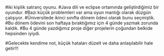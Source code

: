 #iki kişilik satranç oyunu.
#Java dili ve eclipse ortamında geliştirdiğimiz bir oyundur.
#Bazı küçük problemleri var ama oyun mantığı olarak  düzgün çalışıyor.
#Üniversitede ikinci sınıfta dönem ödevi olarak bunu seçmiştik.
#Bu dönem ödevini son haftaya bıraktığımız için 4 günde yazmak zorunda kaldık.
#Bu 4 günde yazdığımız proje diğer projelerin çoğundan belkide hepsinden iyiydi.




#Gelecekte kendime not, küçük hataları düzelt ve daha anlaşılabilir hale getir!!!
